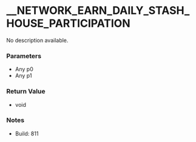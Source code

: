 # __NETWORK_EARN_DAILY_STASH_HOUSE_PARTICIPATION

No description available.

### Parameters
* Any p0
* Any p1

### Return Value
* void

### Notes
* Build: 811

